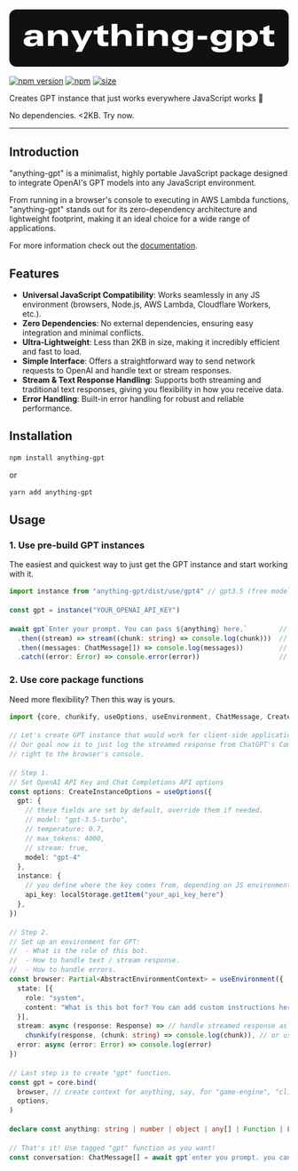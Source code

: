 <br>

![anything-gpt](https://raw.githubusercontent.com/the-dgt/anything-gpt/master/public/logo.svg)

[![npm version](https://badge.fury.io/js/anything-gpt.svg)](https://www.npmjs.com/package/anything-gpt)
[![npm](https://img.shields.io/npm/dt/anything-gpt)](https://www.npmjs.com/package/anything-gpt)
[![size](https://img.shields.io/bundlephobia/min/anything-gpt)](https://www.npmjs.com/package/anything-gpt)

Creates GPT instance that just works everywhere JavaScript works 🤖

No dependencies. <2KB. Try now.

-----

## Introduction

"anything-gpt" is a minimalist, highly portable JavaScript package designed to integrate OpenAI's GPT models into any JavaScript environment.

From running in a browser's console to executing in AWS Lambda functions, "anything-gpt" stands out for its zero-dependency architecture and lightweight footprint, making it an ideal choice for a wide range of applications.

For more information check out the [documentation](https://the-dgt.github.io/anything-gpt/).

## Features

- **Universal JavaScript Compatibility**: Works seamlessly in any JS environment (browsers, Node.js, AWS Lambda, Cloudflare Workers, etc.).
- **Zero Dependencies**: No external dependencies, ensuring easy integration and minimal conflicts.
- **Ultra-Lightweight**: Less than 2KB in size, making it incredibly efficient and fast to load.
- **Simple Interface**: Offers a straightforward way to send network requests to OpenAI and handle text or stream responses.
- **Stream & Text Response Handling**: Supports both streaming and traditional text responses, giving you flexibility in how you receive data.
- **Error Handling**: Built-in error handling for robust and reliable performance.

## Installation

```bash
npm install anything-gpt
```
or
```bash
yarn add anything-gpt
```

## Usage

### 1. Use pre-build GPT instances

The easiest and quickest way to just get the GPT instance and start working with it.

```ts
import instance from "anything-gpt/dist/use/gpt4" // gpt3.5 (free model) is also available

const gpt = instance("YOUR_OPENAI_API_KEY")

await gpt`Enter your prompt. You can pass ${anything} here.`        // 1. Enter the prompt
  .then((stream) => stream((chunk: string) => console.log(chunk)))  // 2. Get GPT response by chunks
  .then((messages: ChatMessage[]) => console.log(messages))         // 3. Get all messages as a result
  .catch((error: Error) => console.error(error))                    // 4. Handle error
```

### 2. Use core package functions

Need more flexibility? Then this way is yours.

```ts
import {core, chunkify, useOptions, useEnvironment, ChatMessage, CreateInstanceOptions, AbstractEnvironmentContext} from "anything-gpt"

// Let's create GPT instance that would work for client-side application.
// Our goal now is to just log the streamed response from ChatGPT's Completions Chat API
// right to the browser's console. 

// Step 1.
// Set OpenAI API Key and Chat Completions API options
const options: CreateInstanceOptions = useOptions({
  gpt: {
    // these fields are set by default, override them if needed.
    // model: "gpt-3.5-turbo",
    // temperature: 0.7,
    // max_tokens: 4000,
    // stream: true,
    model: "gpt-4" 
  }, 
  instance: {
    // you define where the key comes from, depending on JS environment you work with.
    api_key: localStorage.getItem("your_api_key_here")
  }, 
})

// Step 2.
// Set up an environment for GPT:
//  - What is the role of this bot.
//  - How to handle text / stream response.
//  - How to handle errors.
const browser: Partial<AbstractEnvironmentContext> = useEnvironment({
  state: [{
    role: "system",
    content: "What is this bot for? You can add custom instructions here."
  }],
  stream: async (response: Response) => // handle streamed response as is,
    chunkify(response, (chunk: string) => console.log(chunk)), // or use built-in helper for getting message by chunk
  error: async (error: Error) => console.log(error)
})

// Last step is to create "gpt" function.
const gpt = core.bind(
  browser, // create context for anything, say, for "game-engine", "cli-terminal", "cloudfalre-worker", etc.
  options,
)

declare const anything: string | number | object | any[] | Function | Error // and so on

// That's it! Use tagged "gpt" function as you want!
const conversation: ChatMessage[] = await gpt`enter you prompt. you can also pass ${anything} here`
```
